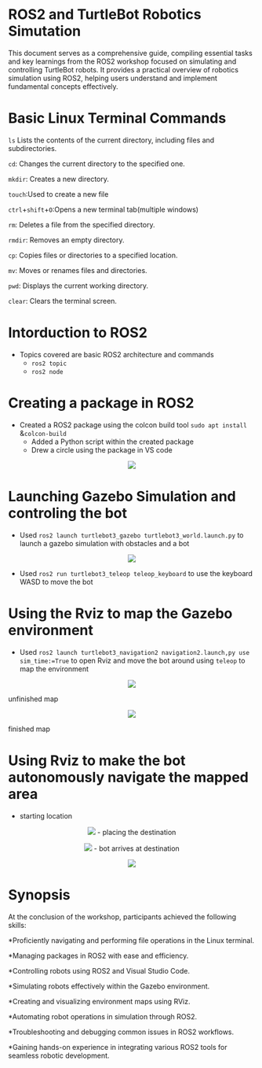 # ROS2 and TurtleBot Robotics Simutation
This document serves as a comprehensive guide, compiling essential tasks and key learnings from the ROS2 workshop focused on simulating and controlling TurtleBot robots. It provides a practical overview of robotics simulation using ROS2, helping users understand and implement fundamental concepts effectively.
# Basic Linux Terminal Commands
```ls``` Lists the contents of the current directory, including files and subdirectories.

```cd```: Changes the current directory to the specified one.

```mkdir```: Creates a new directory.

 ```touch```:Used to create a new file
 
 ```ctrl```+```shift```+```O```:Opens a new terminal tab(multiple windows)

```rm```: Deletes a file from the specified directory.

```rmdir```: Removes an empty directory.

```cp```: Copies files or directories to a specified location.

```mv```: Moves or renames files and directories.

```pwd```: Displays the current working directory.


```clear```: Clears the terminal screen.
# Intorduction to ROS2
  * Topics covered are basic ROS2 architecture and commands
    - ```ros2 topic```
    - ```ros2 node```
# Creating a package in ROS2
* Created a ROS2 package using the colcon build tool ```sudo apt install``` &```colcon-build```
  * Added a Python script within the created package
  * Drew a circle using the package in VS code
<p align="center"><img src="https://github.com/raashibv18/ROS2-WORKSHOP/blob/main/images%20ROS/tsim%20png%20git.png">
 
# Launching Gazebo Simulation and controling the bot
  * Used ```ros2 launch turtlebot3_gazebo turtlebot3_world.launch.py``` to launch a gazebo simulation with obstacles and a bot
<p align="center"> <img src="https://github.com/raashibv18/ROS2-WORKSHOP/blob/main/images%20ROS/rosobjects.png">
  
  * Used ```ros2 run turtlebot3_teleop teleop_keyboard``` to use the keyboard WASD to move the 
   bot

# Using the Rviz to map the Gazebo environment

  *  Used ```ros2 launch turtlebot3_navigation2 navigation2.launch,py use sim_time:=True```
     to open Rviz and move the bot around using ```teleop``` to map the environment
<p align="center"> <img src="https://github.com/raashibv18/ROS2-WORKSHOP/blob/main/images%20ROS/git1.jpg"> 

 unfinished map

<p align="center"> <img src="https://github.com/raashibv18/ROS2-WORKSHOP/blob/main/images%20ROS/git2.jpg">

finished map

# Using Rviz to make the bot autonomously navigate the mapped area
 - starting location
<p align="center"> <img src="https://github.com/raashibv18/ROS2-WORKSHOP/blob/main/images%20ROS/git3.jpg">
 - placing the destination
<p align="center"> <img src="https://github.com/raashibv18/ROS2-WORKSHOP/blob/main/images%20ROS/gitloc.jpg">
 -  bot arrives at destination
<p align="center"> <img src="https://github.com/raashibv18/ROS2-WORKSHOP/blob/main/images%20ROS/git4.jpg">

# Synopsis
At the conclusion of the workshop, participants achieved the following skills:

*Proficiently navigating and performing file operations in the Linux terminal.

*Managing packages in ROS2 with ease and efficiency.

*Controlling robots using ROS2 and Visual Studio Code.

*Simulating robots effectively within the Gazebo environment.

*Creating and visualizing environment maps using RViz.

*Automating robot operations in simulation through ROS2.

*Troubleshooting and debugging common issues in ROS2 workflows.

*Gaining hands-on experience in integrating various ROS2 tools for seamless robotic development.
  

